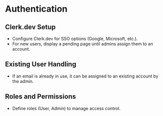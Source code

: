 # Authentication

## Clerk.dev Setup

- Configure Clerk.dev for SSO options (Google, Microsoft, etc.).
- For new users, display a pending page until admins assign them to an account.

## Existing User Handling

- If an email is already in use, it can be assigned to an existing account by the admin.

## Roles and Permissions

- Define roles (User, Admin) to manage access control.
